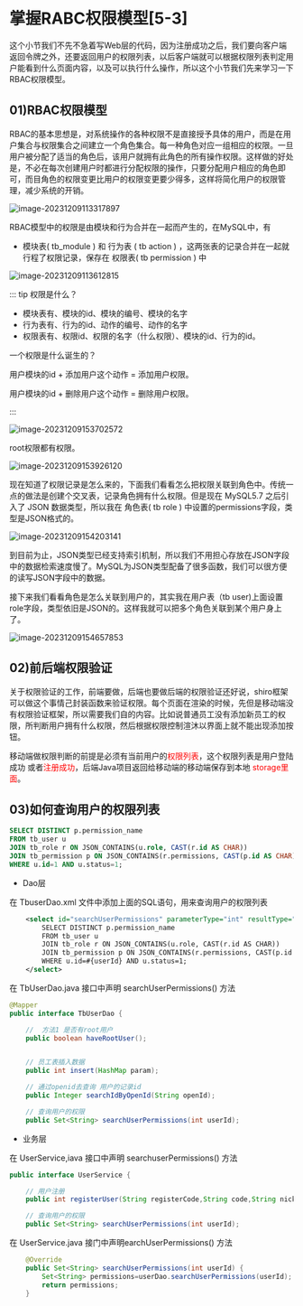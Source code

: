 # 掌握RABC权限模型[5-3]

这个小节我们不先不急着写Web层的代码，因为注册成功之后，我们要向客户端返回令牌之外，还要返回用户的权限列表，以后客户端就可以根据权限列表判定用户能看到什么页面内容，以及可以执行什么操作，所以这个小节我们先来学习一下RBAC权限模型。

## 01)RBAC权限模型

RBAC的基本思想是，对系统操作的各种权限不是直接授予具体的用户，而是在用户集合与权限集合之间建立一个角色集合。每一种角色对应一组相应的权限。一旦用户被分配了适当的角色后，该用户就拥有此角色的所有操作权限。这样做的好处是，不必在每次创建用户时都进行分配权限的操作，只要分配用户相应的角色即可，而目角色的权限变更比用户的权限变更要少得多，这样将简化用户的权限管理，减少系统的开销。

![image-20231209113317897](03掌握RABC权限模型.assets/image-20231209113317897.png)

RBAC模型中的权限是由模块和行为合并在一起而产生的，在MySQL中，有

- 模块表( tb_module ) 和 行为表 ( tb action ) ，这两张表的记录合并在一起就行程了权限记录，保存在 权限表( tb permission ) 中

![image-20231209113612815](03掌握RABC权限模型.assets/image-20231209113612815.png)

::: tip 权限是什么？

- 模块表有、模块的id、模块的编号、模块的名字
- 行为表有、行为的id、动作的编号、动作的名字
- 权限表有、权限id、权限的名字（什么权限）、模块的id、行为的id。

一个权限是什么诞生的？

用户模块的id + 添加用户这个动作 = 添加用户权限。

用户模块的id + 删除用户这个动作 = 删除用户权限。

:::

![image-20231209153702572](03掌握RABC权限模型.assets/image-20231209153702572.png)



root权限都有权限。



![image-20231209153926120](03掌握RABC权限模型.assets/image-20231209153926120.png)

现在知道了权限记录是怎么来的，下面我们看看怎么把权限关联到角色中。传统一点的做法是创建个交叉表，记录角色拥有什么权限。但是现在 MySQL5.7 之后引入了 JSON 数据类型，所以我在 角色表( tb role ) 中设置的permissions字段，类型是JSON格式的。

![image-20231209154203141](03掌握RABC权限模型.assets/image-20231209154203141.png)

到目前为止，JSON类型已经支持索引机制，所以我们不用担心存放在JSON字段中的数据检索速度慢了。MySQL为JSON类型配备了很多函数，我们可以很方便的读写JSON字段中的数据。

接下来我们看看角色是怎么关联到用户的，其实我在用户表（tb user)上面设置role字段，类型依旧是JSON的。这样我就可以把多个角色关联到某个用户身上了。

![image-20231209154657853](03掌握RABC权限模型.assets/image-20231209154657853.png)





## 02)前后端权限验证

关于权限验证的工作，前端要做，后端也要做后端的权限验证还好说，shiro框架可以做这个事情己封装函数来验证权限。每个页面在渲染的时候，先但是移动端没有权限验证框架，所以需要我们自的内容。比如说普通员工没有添加新员工的权限，所判断用户拥有什么权限，然后根据权限控制渲沐以界面上就不能出现添加按钮。

移动端做权限判断的前提是必须有当前用户的<font color="red">权限列表</font>，这个权限列表是用户登陆成功 或者<font color="red">注册成功</font>，后端Java项目返回给移动端的移动端保存到本地 <font color="red">storage里面</font>。



## 03)如何查询用户的权限列表

```sql
SELECT DISTINCT p.permission_name
FROM tb_user u
JOIN tb_role r ON JSON_CONTAINS(u.role, CAST(r.id AS CHAR))
JOIN tb_permission p ON JSON_CONTAINS(r.permissions, CAST(p.id AS CHAR))
WHERE u.id=1 AND u.status=1;
```

- Dao层

在 TbuserDao.xml 文件中添加上面的SQL语句，用来查询用户的权限列表

```xml
    <select id="searchUserPermissions" parameterType="int" resultType="String">
        SELECT DISTINCT p.permission_name
        FROM tb_user u
        JOIN tb_role r ON JSON_CONTAINS(u.role, CAST(r.id AS CHAR))
        JOIN tb_permission p ON JSON_CONTAINS(r.permissions, CAST(p.id AS CHAR))
        WHERE u.id=#{userId} AND u.status=1;
    </select>
```

在 TbUserDao.java 接口中声明 searchUserPermissions() 方法

```java
@Mapper
public interface TbUserDao {

    //  方法1 是否有root用户
    public boolean haveRootUser();


    // 员工表插入数据
    public int insert(HashMap param);

    // 通过openid去查询 用户的记录id
    public Integer searchIdByOpenId(String openId);

    // 查询用户的权限
    public Set<String> searchUserPermissions(int userId);
```

- 业务层

在 UserService,iava 接口中声明 searchuserPermissions() 方法

```java
public interface UserService {

    // 用户注册
    public int registerUser(String registerCode,String code,String nickname,String photo);

    // 查询用户的权限
    public Set<String> searchUserPermissions(int userId);
```

在 UserService.java 接门中声明earchUserPermissions() 方法

```java
    @Override
    public Set<String> searchUserPermissions(int userId) {
        Set<String> permissions=userDao.searchUserPermissions(userId);
        return permissions;
    }
```







